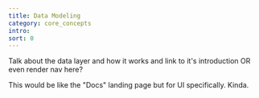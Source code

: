 ```yaml
---
title: Data Modeling
category: core_concepts
intro: 
sort: 0
---
```


Talk about the data layer and how it works and link to it's introduction OR even render nav here?

This would be like the "Docs" landing page but for UI specifically. Kinda.
